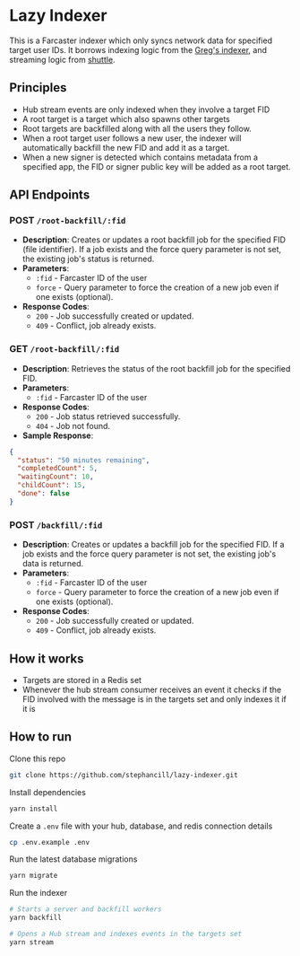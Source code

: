 # Lazy Indexer

This is a Farcaster indexer which only syncs network data for specified target user IDs. It borrows indexing logic from the [Greg's indexer](https://github.com/gskril/farcaster-indexer), and streaming logic from [shuttle](https://github.com/farcasterxyz/hub-monorepo/tree/main/packages/shuttle).

## Principles

- Hub stream events are only indexed when they involve a target FID
- A root target is a target which also spawns other targets
- Root targets are backfilled along with all the users they follow.
- When a root target user follows a new user, the indexer will automatically backfill the new FID and add it as a target.
- When a new signer is detected which contains metadata from a specified app, the FID or signer public key will be added as a root target.

## API Endpoints

### POST `/root-backfill/:fid`

- **Description**: Creates or updates a root backfill job for the specified FID (file identifier). If a job exists and the force query parameter is not set, the existing job's status is returned.
- **Parameters**:
  - `:fid` - Farcaster ID of the user
  - `force` - Query parameter to force the creation of a new job even if one exists (optional).
- **Response Codes**:
  - `200` - Job successfully created or updated.
  - `409` - Conflict, job already exists.

### GET `/root-backfill/:fid`

- **Description**: Retrieves the status of the root backfill job for the specified FID.
- **Parameters**:
  - `:fid` - Farcaster ID of the user
- **Response Codes**:
  - `200` - Job status retrieved successfully.
  - `404` - Job not found.
- **Sample Response**:

```json
{
  "status": "50 minutes remaining",
  "completedCount": 5,
  "waitingCount": 10,
  "childCount": 15,
  "done": false
}
```

### POST `/backfill/:fid`

- **Description**: Creates or updates a backfill job for the specified FID. If a job exists and the force query parameter is not set, the existing job's data is returned.
- **Parameters**:
  - `:fid` - Farcaster ID of the user
  - `force` - Query parameter to force the creation of a new job even if one exists (optional).
- **Response Codes**:
  - `200` - Job successfully created or updated.
  - `409` - Conflict, job already exists.

## How it works

- Targets are stored in a Redis set
- Whenever the hub stream consumer receives an event it checks if the FID involved with the message is in the targets set and only indexes it if it is

## How to run

Clone this repo

```bash
git clone https://github.com/stephancill/lazy-indexer.git
```

Install dependencies

```bash
yarn install
```

Create a `.env` file with your hub, database, and redis connection details

```bash
cp .env.example .env
```

Run the latest database migrations

```bash
yarn migrate
```

Run the indexer

```bash
# Starts a server and backfill workers
yarn backfill

# Opens a Hub stream and indexes events in the targets set
yarn stream
```
